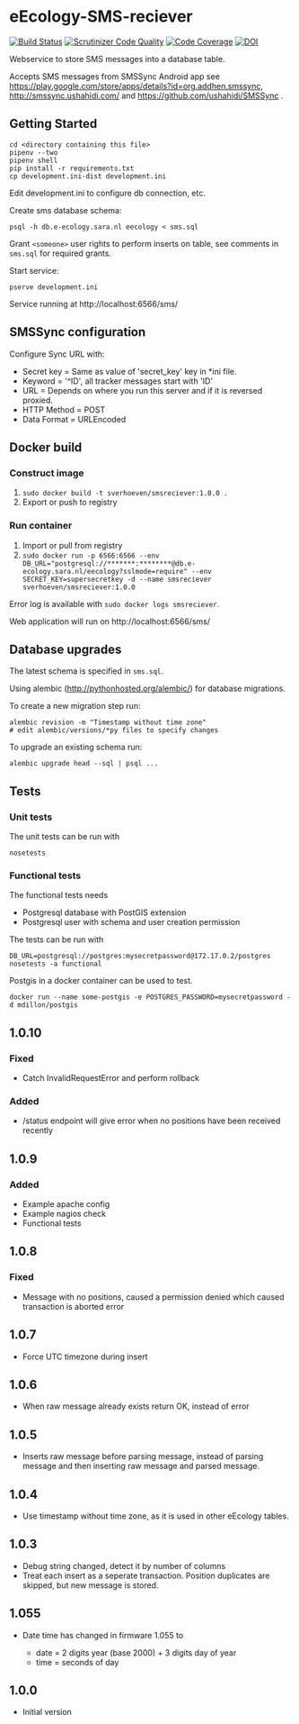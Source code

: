 eEcology-SMS-reciever
=====================

[![Build Status](https://travis-ci.org/NLeSC/eEcology-SMS-reciever.svg?branch=master)](https://travis-ci.org/NLeSC/eEcology-SMS-reciever)
[![Scrutinizer Code Quality](https://scrutinizer-ci.com/g/NLeSC/eEcology-SMS-reciever/badges/quality-score.png?b=master)](https://scrutinizer-ci.com/g/NLeSC/eEcology-SMS-reciever/?branch=master)
[![Code Coverage](https://scrutinizer-ci.com/g/NLeSC/eEcology-SMS-reciever/badges/coverage.png?b=master)](https://scrutinizer-ci.com/g/NLeSC/eEcology-SMS-reciever/?branch=master)
[![DOI](https://zenodo.org/badge/DOI/10.5281/zenodo.47325.svg)](https://doi.org/10.5281/zenodo.47325)

Webservice to store SMS messages into a database table.

Accepts SMS messages from SMSSync Android app see https://play.google.com/store/apps/details?id=org.addhen.smssync, http://smssync.ushahidi.com/ and https://github.com/ushahidi/SMSSync .

Getting Started
---------------

    cd <directory containing this file>
    pipenv --two
    pipenv shell
    pip install -r requirements.txt
    cp development.ini-dist development.ini

Edit development.ini to configure db connection, etc.

Create sms database schema:

    psql -h db.e-ecology.sara.nl eecology < sms.sql

Grant `<someone>` user rights to perform inserts on table, see comments in `sms.sql` for required grants.

Start service:

    pserve development.ini

Service running at http://localhost:6566/sms/

SMSSync configuration
---------------------

Configure Sync URL with:

* Secret key = Same as value of 'secret_key' key in *ini file.
* Keyword = '^ID', all tracker messages start with 'ID'
* URL = Depends on where you run this server and if it is reversed proxied.
* HTTP Method = POST
* Data Format = URLEncoded

Docker build
------------

### Construct image

1. `sudo docker build -t sverhoeven/smsreciever:1.0.0 .`
2. Export or push to registry

### Run container

1. Import or pull from registry
2. `sudo docker run -p 6566:6566 --env DB_URL="postgresql://*******:********@db.e-ecology.sara.nl/eecology?sslmode=require" --env SECRET_KEY=supersecretkey -d --name smsreciever sverhoeven/smsreciever:1.0.0`

Error log is available with `sudo docker logs smsreciever`.

Web application will run on http://localhost:6566/sms/

Database upgrades
-----------------

The latest schema is specified in `sms.sql`.

Using alembic (http://pythonhosted.org/alembic/) for database migrations.

To create a new migration step run:

    alembic revision -m "Timestamp without time zone"
    # edit alembic/versions/*py files to specify changes

To upgrade an existing schema run:

    alembic upgrade head --sql | psql ...


Tests
-----

### Unit tests

The unit tests can be run with
```
nosetests
```

### Functional tests

The functional tests needs

* Postgresql database with PostGIS extension
* Postgresql user with schema and user creation permission

The tests can be run with

```
DB_URL=postgresql://postgres:mysecretpassword@172.17.0.2/postgres nosetests -a functional
```

Postgis in a docker container can be used to test.
```
docker run --name some-postgis -e POSTGRES_PASSWORD=mysecretpassword -d mdillon/postgis
```

1.0.10
------

### Fixed

- Catch InvalidRequestError and perform rollback

### Added

- /status endpoint will give error when no positions have been received recently

1.0.9
-----

### Added

- Example apache config
- Example nagios check
- Functional tests

1.0.8
-----

### Fixed

- Message with no positions, caused a permission denied which caused transaction is aborted error

1.0.7
-----

- Force UTC timezone during insert

1.0.6
-----

- When raw message already exists return OK, instead of error

1.0.5
-----

- Inserts raw message before parsing message, instead of parsing message and then inserting raw message and parsed message.

1.0.4
-----

- Use timestamp without time zone, as it is used in other eEcology tables.

1.0.3
-----

- Debug string changed, detect it by number of columns
- Treat each insert as a seperate transaction. Position duplicates are skipped, but new message is stored.

1.055
-----

- Date time has changed in firmware 1.055 to

    * date = 2 digits year (base 2000) + 3 digits day of year
    * time = seconds of day

1.0.0
-----

-  Initial version
